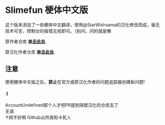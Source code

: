 # Slimefun 梗体中文版

这个版本添加了一些梗体中文翻译，使用@StarWishsama的汉化修改而成，毫无技术可言，控制台的报错无视即可。（别问，问的就是懒

原作者仓库 [**单击此处**](https://github.com/Slimefun/Slimefun4/)

原汉化作者仓库 [**单击此处**](https://github.com/StarWishsama/Slimefun4)

## 注意
使用梗体中文版之后，**禁止**在官方或原汉化作者的问题追踪器创建新问题!  

#### :)
AccountUndefined那个人才吧PR提到隔壁汉化的仓库去了<br>
无语<br>
↑网不好啊
Github众所周知卡死人
